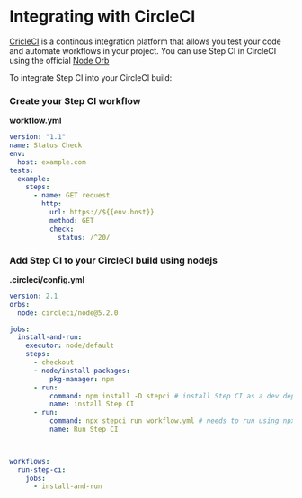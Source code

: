 # Integrating with CircleCI

[CricleCI](https://circleci.com/) is a continous integration platform that allows you test your code and automate workflows in your project. You can use Step CI in CircleCI using the official [Node Orb](https://circleci.com/developer/orbs/orb/circleci/node)

To integrate Step CI into your CircleCI build:

### Create your Step CI workflow
**workflow.yml**
```yml
version: "1.1"
name: Status Check
env:
  host: example.com
tests:
  example:
    steps:
      - name: GET request
        http:
          url: https://${{env.host}}
          method: GET
          check:
            status: /^20/
```
### Add Step CI to your CircleCI build using nodejs
**.circleci/config.yml**
```yml
version: 2.1
orbs:
  node: circleci/node@5.2.0

jobs:
  install-and-run:
    executor: node/default 
    steps:
      - checkout
      - node/install-packages:
          pkg-manager: npm
      - run:
          command: npm install -D stepci # install Step CI as a dev dependency
          name: install Step CI
      - run:
          command: npx stepci run workflow.yml # needs to run using npx 
          name: Run Step CI
      


workflows:
  run-step-ci: 
    jobs:
      - install-and-run
```
